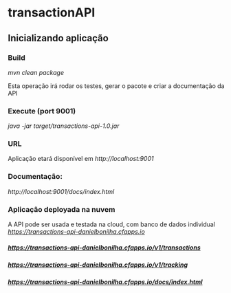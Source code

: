 # transactionAPI

## Inicializando aplicação

### Build
_mvn clean package_

Esta operação irá rodar os testes, gerar o pacote e criar a documentação da API


### Execute (port 9001)
_java -jar target/transactions-api-1.0.jar_


### URL
Aplicação etará disponível em _http://localhost:9001_


### Documentação:
_http://localhost:9001/docs/index.html_


### Aplicação deployada na nuvem

A API pode ser usada e testada na cloud, com banco de dados individual 
_https://transactions-api-danielbonilha.cfapps.io_


##### https://transactions-api-danielbonilha.cfapps.io/v1/transactions
##### https://transactions-api-danielbonilha.cfapps.io/v1/tracking
##### https://transactions-api-danielbonilha.cfapps.io/docs/index.html